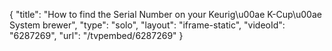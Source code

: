 {
    "title": "How to find the Serial Number on your Keurig\u00ae K-Cup\u00ae System brewer",
    "type": "solo",
    "layout": "iframe-static",
    "videoId": "6287269",
    "url": "\/tvpembed\/6287269"
}